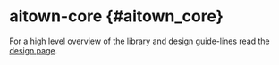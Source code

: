 aitown-core                         {#aitown_core}
===========

For a high level overview of the library and design guide-lines read the
[design page](http://tnick.github.io/aitown/reference/aitown-core.html).



